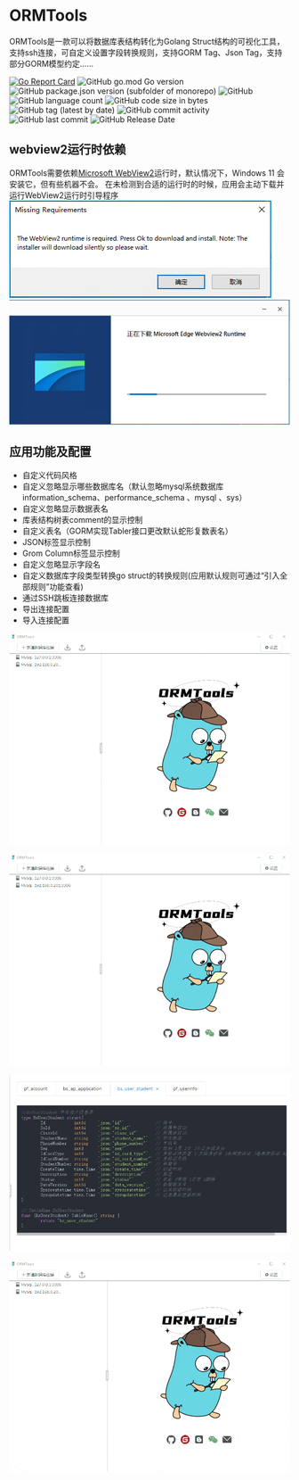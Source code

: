# ORMTools

ORMTools是一款可以将数据库表结构转化为Golang Struct结构的可视化工具，支持ssh连接，可自定义设置字段转换规则，支持GORM Tag、Json Tag，支持部分GORM模型约定......

[![Go Report Card](https://goreportcard.com/badge/github.com/louismax/ORMTools)](https://goreportcard.com/report/github.com/louismax/ORMTools)
![GitHub go.mod Go version](https://img.shields.io/github/go-mod/go-version/louismax/ORMTools)
![GitHub package.json version (subfolder of monorepo)](https://img.shields.io/github/package-json/v/louismax/ORMTools?filename=frontend%2Fpackage.json)
![GitHub](https://img.shields.io/github/license/louismax/ORMTools)
![GitHub language count](https://img.shields.io/github/languages/count/louismax/ORMTools?style=flat-square)
![GitHub code size in bytes](https://img.shields.io/github/languages/code-size/louismax/ORMTools?style=flat-square)
![GitHub tag (latest by date)](https://img.shields.io/github/v/tag/louismax/ORMTools)
![GitHub commit activity](https://img.shields.io/github/commit-activity/m/louismax/ORMTools)
![GitHub last commit](https://img.shields.io/github/last-commit/louismax/ORMTools)
![GitHub Release Date](https://img.shields.io/github/release-date/louismax/ORMTools)

## webview2运行时依赖
ORMTools需要依赖[Microsoft WebView2](https://developer.microsoft.com/en-us/microsoft-edge/webview2/)运行时，默认情况下，Windows 11 会安装它，但有些机器不会。
在未检测到合适的运行时的时候，应用会主动下载并运行WebView2运行时引导程序
![](https://raw.githubusercontent.com/louismax/img/master/PicGo/20230426113926.png)
![](https://raw.githubusercontent.com/louismax/img/master/PicGo/20230426113935.png)

## 应用功能及配置
- 自定义代码风格
- 自定义忽略显示哪些数据库名（默认忽略mysql系统数据库information_schema、performance_schema 、mysql 、sys）
- 自定义忽略显示数据表名
- 库表结构树表comment的显示控制
- 自定义表名（GORM实现Tabler接口更改默认蛇形复数表名）
- JSON标签显示控制
- Grom Column标签显示控制
- 自定义忽略显示字段名
- 自定义数据库字段类型转换go struct的转换规则(应用默认规则可通过“引入全部规则”功能查看)
- 通过SSH跳板连接数据库
- 导出连接配置
- 导入连接配置

![](https://raw.githubusercontent.com/louismax/img/master/PicGo/cfg%20(1).gif)

![](https://raw.githubusercontent.com/louismax/img/master/PicGo/ipt%20(1).gif)

![](https://raw.githubusercontent.com/louismax/img/master/PicGo/20230426143136.png)

![](https://raw.githubusercontent.com/louismax/img/master/PicGo/dbtree%20(1).gif)
